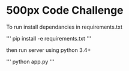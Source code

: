 # 500px Code Challenge

To run install dependancies in requirements.txt

'''
pip install -e requirements.txt
'''

then run server using python 3.4+

'''
python app.py
'''
